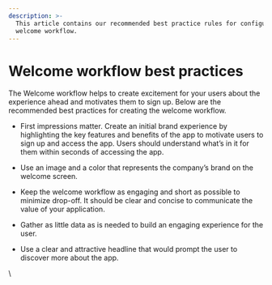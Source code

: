 ```yaml
---
description: >-
  This article contains our recommended best practice rules for configuring the
  welcome workflow.
---
```


# Welcome workflow best practices

The Welcome workflow helps to create excitement for your users about the experience ahead and motivates them to sign up. Below are the recommended best practices for creating the welcome workflow.

* First impressions matter. Create an initial brand experience by highlighting the key features and benefits of the app to motivate users to sign up and access the app. Users should understand what’s in it for them within seconds of accessing the app.&#x20;



* Use an image and a color that represents the company’s brand on the welcome screen.



* Keep the welcome workflow as engaging and short as possible to minimize drop-off. It should be clear and concise to communicate the value of your application.



* Gather as little data as is needed to build an engaging experience for the user.



* Use a clear and attractive headline that would prompt the user to discover more about the app.

\
